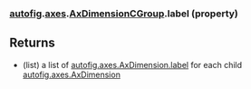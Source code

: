 ### [autofig](autofig.md).[axes](autofig.axes.md).[AxDimensionCGroup](autofig.axes.AxDimensionCGroup.md).label (property)




Returns
---------
* (list) a list of  [autofig.axes.AxDimension.label](autofig.axes.AxDimension.label.md) for each child
    [autofig.axes.AxDimension](autofig.axes.AxDimension.md)

